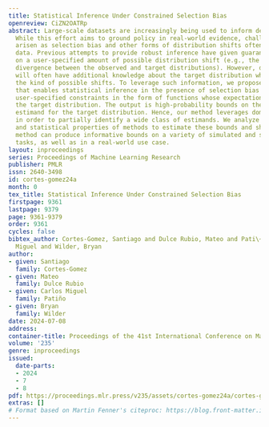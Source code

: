 ```yaml
---
title: Statistical Inference Under Constrained Selection Bias
openreview: CiZN2OATRp
abstract: Large-scale datasets are increasingly being used to inform decision making.
  While this effort aims to ground policy in real-world evidence, challenges have
  arisen as selection bias and other forms of distribution shifts often plague observational
  data. Previous attempts to provide robust inference have given guarantees depending
  on a user-specified amount of possible distribution shift (e.g., the maximum KL
  divergence between the observed and target distributions). However, decision makers
  will often have additional knowledge about the target distribution which constrains
  the kind of possible shifts. To leverage such information, we propose a framework
  that enables statistical inference in the presence of selection bias which obeys
  user-specified constraints in the form of functions whose expectation is known under
  the target distribution. The output is high-probability bounds on the value of an
  estimand for the target distribution. Hence, our method leverages domain knowledge
  in order to partially identify a wide class of estimands. We analyze the computational
  and statistical properties of methods to estimate these bounds and show that our
  method can produce informative bounds on a variety of simulated and semisynthetic
  tasks, as well as in a real-world use case.
layout: inproceedings
series: Proceedings of Machine Learning Research
publisher: PMLR
issn: 2640-3498
id: cortes-gomez24a
month: 0
tex_title: Statistical Inference Under Constrained Selection Bias
firstpage: 9361
lastpage: 9379
page: 9361-9379
order: 9361
cycles: false
bibtex_author: Cortes-Gomez, Santiago and Dulce Rubio, Mateo and Pati\~{n}o, Carlos
  Miguel and Wilder, Bryan
author:
- given: Santiago
  family: Cortes-Gomez
- given: Mateo
  family: Dulce Rubio
- given: Carlos Miguel
  family: Patiño
- given: Bryan
  family: Wilder
date: 2024-07-08
address:
container-title: Proceedings of the 41st International Conference on Machine Learning
volume: '235'
genre: inproceedings
issued:
  date-parts:
  - 2024
  - 7
  - 8
pdf: https://proceedings.mlr.press/v235/assets/cortes-gomez24a/cortes-gomez24a.pdf
extras: []
# Format based on Martin Fenner's citeproc: https://blog.front-matter.io/posts/citeproc-yaml-for-bibliographies/
---
```

